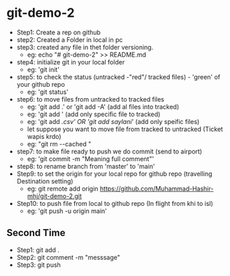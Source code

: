 # git-demo-2

- Step1: Create a rep on github
- step2: Created a Folder in local in pc
- step3: created any file in thet folder versioning.
    - eg: echo "# git-demo-2" >> README.md
- step4: initialize git in your local folder
    - eg: 'git init'
- step5: to check the status (untracked -"red"/ tracked files) - 'green' of your github repo
    - eg: 'git status'
- step6: to move files from untracked to tracked files
    - eg: 'git add .' or 'git add -A' (add al files into tracked)
    - eg: 'git add <file name>' (add only specific file to tracked)
    - eg: 'git add *.csv' OR 'git add saylani*' (add only speific files)
    - let suppose you want to move file from tracked to untracked (Ticket wapis krdo) 
    - eg: "git rm --cached <file>"
- step7: to make file ready to push we do commit (send to airport)
    - eg: 'git commit -m "Meaning full comment"'
- step8: to rename branch from 'master' to 'main'
- Step9: to set the origin for your local repo for github repo (travelling Destination setting)
    - eg: git remote add origin https://github.com/Muhammad-Hashir-mhj/git-demo-2.git
- Step10: to push file from local to github repo (In flight from khi to isl)
    - eg: 'git push -u origin main'

## Second Time 

- Step1: git add .
- Step2: git comment -m "messsage"
- Step3: git push